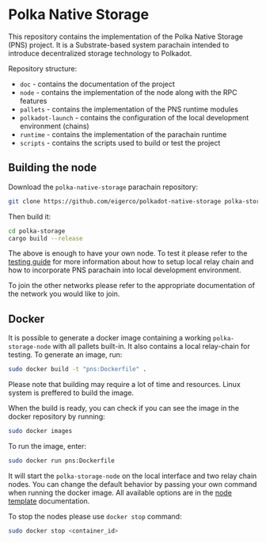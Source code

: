 # Polka Native Storage

This repository contains the implementation of the Polka Native Storage (PNS) project. It is a Substrate-based system parachain intended to introduce decentralized storage technology to Polkadot.

Repository structure:
- `doc` - contains the documentation of the project
- `node` - contains the implementation of the node along with the RPC features
- `pallets` - contains the implementation of the PNS runtime modules
- `polkadot-launch` - contains the configuration of the local development environment (chains)
- `runtime` - contains the implementation of the parachain runtime
- `scripts` - contains the scripts used to build or test the project

## Building the node
Download the `polka-native-storage` parachain repository:
```bash
git clone https://github.com/eigerco/polkadot-native-storage polka-storage
```

Then build it:
```bash
cd polka-storage
cargo build --release
```

The above is enough to have your own node. To test it please refer to the [testing guide](./doc/testing_guide.md) for more information about how to setup local relay chain and how to incorporate PNS parachain into local development environment.

To join the other networks please refer to the appropriate documentation of the network you would like to join.

## Docker
It is possible to generate a docker image containing a working `polka-storage-node` with all pallets built-in. It also contains a local relay-chain for testing. To generate an image, run:
```bash
sudo docker build -t "pns:Dockerfile" .
```

Please note that building may require a lot of time and resources. Linux system is preffered to build the image.

When the build is ready, you can check if you can see the image in the docker repository by running:
```bash
sudo docker images
```

To run the image, enter:
```bash
sudo docker run pns:Dockerfile
```

It will start the `polka-storage-node` on the local interface and two relay chain nodes. You can change the default behavior by passing your own command when running the docker image. All available options are in the [node template](https://docs.substrate.io/reference/command-line-tools/node-template/) documentation.

To stop the nodes please use `docker stop` command:
```bash
sudo docker stop <container_id>
```
